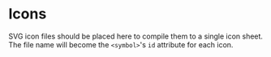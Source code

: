 # Icons

SVG icon files should be placed here to compile them to a single icon sheet.
The file name will become the `<symbol>`'s `id` attribute for each icon.
